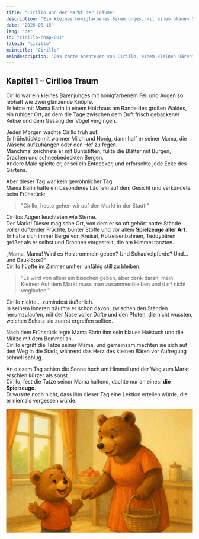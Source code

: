 ```yaml
---
title: "Cirillo und der Markt der Träume"
description: "Ein kleines honigfarbenes Bärenjunges, mit einem blauen Schal und einer Mütze, träumt davon, mit seiner Mama auf den Markt zu gehen, und stellt sich Stände voller Spielzeuge und Abenteuer vor."
date: "2025-08-15"
lang: "de"
id: "cirillo-chap-001"
taleid: "cirillo"
maintitle: "Cirillo"
maindescription: "Das zarte Abenteuer von Cirillo, einem kleinen Bärenjunges, das sich auf dem Markt in der Menge verliert und die Bedeutung lernt, nahe bei seiner Mama zu bleiben."
---
```


## Kapitel 1 – Cirillos Traum

Cirillo war ein kleines Bärenjunges mit honigfarbenem Fell und Augen so lebhaft wie zwei glänzende Knöpfe.  
Er lebte mit Mama Bärin in einem Holzhaus am Rande des großen Waldes, ein ruhiger Ort, an dem die Tage zwischen dem Duft frisch gebackener Kekse und dem Gesang der Vögel vergingen.

Jeden Morgen wachte Cirillo früh auf.  
Er frühstückte mit warmer Milch und Honig, dann half er seiner Mama, die Wäsche aufzuhängen oder den Hof zu fegen.  
Manchmal zeichnete er mit Buntstiften, füllte die Blätter mit Burgen, Drachen und schneebedeckten Bergen.  
Andere Male spielte er, er sei ein Entdecker, und erforschte jede Ecke des Gartens.

Aber dieser Tag war kein gewöhnlicher Tag.  
Mama Bärin hatte ein besonderes Lächeln auf dem Gesicht und verkündete beim Frühstück:

> "Cirillo, heute gehen wir auf den Markt in der Stadt!"

Cirillos Augen leuchteten wie Sterne.  
Der Markt! Dieser magische Ort, von dem er so oft gehört hatte: Stände voller duftender Früchte, bunter Stoffe und vor allem **Spielzeuge aller Art**.  
Er hatte sich immer Berge von Kreisel, Holzeisenbahnen, Teddybären größer als er selbst und Drachen vorgestellt, die am Himmel tanzten.

„Mama, Mama! Wird es Holztrommeln geben? Und Schaukelpferde? Und… und Bauklötze?“  
Cirillo hüpfte im Zimmer umher, unfähig still zu bleiben.

> "Es wird von allem ein bisschen geben, aber denk daran, mein Kleiner: Auf dem Markt muss man zusammenbleiben und darf nicht weglaufen."

Cirillo nickte… zumindest äußerlich.  
In seinem Inneren träumte er schon davon, zwischen den Ständen herumzulaufen, mit der Nase voller Düfte und den Pfoten, die nicht wussten, welchen Schatz sie zuerst ergreifen sollten.

Nach dem Frühstück legte Mama Bärin ihm sein blaues Halstuch und die Mütze mit dem Bommel an.  
Cirillo ergriff die Tatze seiner Mama, und gemeinsam machten sie sich auf den Weg in die Stadt, während das Herz des kleinen Bären vor Aufregung schnell schlug.

An diesem Tag schien die Sonne hoch am Himmel und der Weg zum Markt erschien kürzer als sonst.  
Cirillo, fest die Tatze seiner Mama haltend, dachte nur an eines: **die Spielzeuge**.  
Er wusste noch nicht, dass ihm dieser Tag eine Lektion erteilen würde, die er niemals vergessen würde.


![Cirillo](../../../assets/cirillo/cirillo_chap_001.png)
